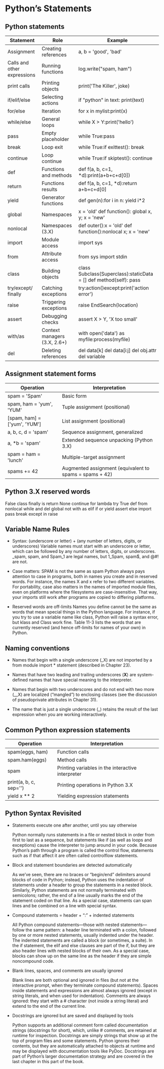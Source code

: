 # Python’s Statements

## Python statements

| Statement | Role | Example |
| --- | --- | --- |
| Assignment | Creating references | a, b = 'good', 'bad' |	
| Calls and other expressions | Running functions | log.write("spam, ham") |	
| print calls | Printing objects | print('The Killer', joke) |	
| if/elif/else | Selecting actions | if "python" in text: print(text) |	
| for/else | Iteration | for x in mylist:print(x) |	
| while/else | General loops | while X > Y:print('hello') |	
| pass | Empty placeholder | while True:pass |	
| break | Loop exit | while True:if exittest(): break |	
| continue | Loop continue | while True:if skiptest(): continue |	
| def | Functions and methods |def f(a, b, c=1, *d):print(a+b+c+d[0])|	
| return | Functions results | def f(a, b, c=1, *d):return a+b+c+d[0] |	
| yield | Generator functions | def gen(n):for i in n: yield i*2 |	
| global | Namespaces | x = 'old' def function(): global x, y; x = 'new' |	
| nonlocal | Namespaces (3.X) | def outer():x = 'old' def function():nonlocal x; x = 'new'|	
| import | Module access | import sys |	
| from | Attribute access | from sys import stdin |	
| class | Building objects | class Subclass(Superclass):staticData = [] def method(self): pass |	
| try/except/ finally | Catching exceptions | try:action()except:print('action error') |	
| raise | Triggering exceptions | raise EndSearch(location) |	
| assert | Debugging checks | assert X > Y, 'X too small' |	
| with/as | Context managers (3.X, 2.6+) | with open('data') as myfile:process(myfile) |	
| del | Deleting references | del data[k] del data[i:j] del obj.attr del variable |

## Assignment statement forms

| Operation | Interpretation |
| --- | --- |
| spam = 'Spam' | Basic form |
| spam, ham = 'yum', 'YUM' | Tuple assignment (positional) |
| [spam, ham] = ['yum', 'YUM'] | List assignment (positional) |
| a, b, c, d = 'spam' | Sequence assignment, generalized |
| a, *b = 'spam' | Extended sequence unpacking (Python 3.X) |
| spam = ham = 'lunch' | Multiple-target assignment |
| spams += 42 | Augmented assignment (equivalent to spams = spams + 42) |

## Python 3.X reserved words
False class finally is return
None continue for lambda try
True def from nonlocal while
and del global not with
as elif if or yield
assert else import pass
break except in raise

## Variable Name Rules

- Syntax: (underscore or letter) + (any number of letters, digits, or underscores)
Variable names must start with an underscore or letter, which can be followed by
any number of letters, digits, or underscores. _spam, spam, and Spam_1 are legal
names, but 1_Spam, spam$, and @#! are not.

- Case matters: SPAM is not the same as spam
Python always pays attention to case in programs, both in names you create and
in reserved words. For instance, the names X and x refer to two different variables.
For portability, case also matters in the names of imported module files, even on
platforms where the filesystems are case-insensitive. That way, your imports still
work after programs are copied to differing platforms.

- Reserved words are off-limits
Names you define cannot be the same as words that mean special things in the
Python language. For instance, if you try to use a variable name like class, Python
will raise a syntax error, but klass and Class work fine. Table 11-3 lists the words
that are currently reserved (and hence off-limits for names of your own) in Python.

## Naming conventions

- Names that begin with a single underscore (_X) are not imported by a from module
import * statement (described in Chapter 23).

- Names that have two leading and trailing underscores (__X__) are system-defined
names that have special meaning to the interpreter.

- Names that begin with two underscores and do not end with two more (__X) are
localized (“mangled”) to enclosing classes (see the discussion of pseudoprivate
attributes in Chapter 31).

- The name that is just a single underscore (_) retains the result of the last expression
when you are working interactively.

## Common Python expression statements

| Operation | Interpretation |
| --- | --- |
| spam(eggs, ham) | Function calls	 |
| spam.ham(eggs) | Method calls |
| spam | Printing variables in the interactive interpreter |
| print(a, b, c, sep='') | Printing operations in Python 3.X |
| yield x ** 2 | Yielding expression statements |

## Python Syntax Revisited

- Statements execute one after another, until you say otherwise

	Python normally runs statements in a file or nested block in order from first to last as a
	sequence, but statements like if (as well as loops and exceptions) cause the interpreter
	to jump around in your code. Because Python’s path through a program is
	called the control flow, statements such as if that affect it are often called controlflow
	statements.

-  Block and statement boundaries are detected automatically

	As we’ve seen, there are no braces or “begin/end” delimiters around blocks of code in Python;
	instead, Python uses the indentation of statements under a header to group the
	statements in a nested block. Similarly, Python statements are not normally terminated
	with semicolons; rather, the end of a line usually marks the end of the
	statement coded on that line. As a special case, statements can span lines and be
	combined on a line with special syntax.

- Compound statements = header + “:” + indented statements

	All Python compound statements—those with nested statements—follow the same pattern: a
	header line terminated with a colon, followed by one or more nested statements,
	usually indented under the header. The indented statements are called a block (or
	sometimes, a suite). In the if statement, the elif and else clauses are part of the
	if, but they are also header lines with nested blocks of their own. As a special case,
	blocks can show up on the same line as the header if they are simple noncompound
	code.

- Blank lines, spaces, and comments are usually ignored

	Blank lines are both optional and ignored in files (but not at the interactive prompt, when they terminate compound statements). Spaces inside statements and expressions are almost always ignored (except in string literals, and when used for indentation). Comments are always ignored: they start with a # character (not inside a string literal) and extend to the end of the current line.

- Docstrings are ignored but are saved and displayed by tools

	Python supports an additional comment form called documentation strings (docstrings for short),
	which, unlike # comments, are retained at runtime for inspection. Docstrings are
	simply strings that show up at the top of program files and some statements. Python
	ignores their contents, but they are automatically attached to objects at runtime
	and may be displayed with documentation tools like PyDoc. Docstrings are part
	of Python’s larger documentation strategy and are covered in the last chapter in
	this part of the book.